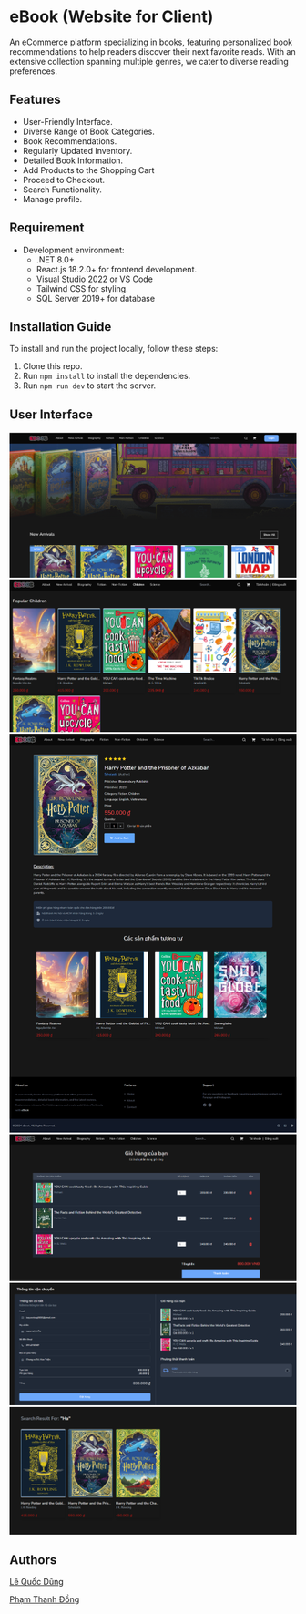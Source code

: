 # eBook (Website for Client)
An eCommerce platform specializing in books, featuring personalized book recommendations to help readers discover their next favorite reads. With an extensive collection spanning multiple genres, we cater to diverse reading preferences.

## Features

- User-Friendly Interface.
- Diverse Range of Book Categories.
- Book Recommendations.
- Regularly Updated Inventory.
- Detailed Book Information.
- Add Products to the Shopping Cart
- Proceed to Checkout.
- Search Functionality.
- Manage profile.

## Requirement
- Development environment:
    - .NET 8.0+
    - React.js 18.2.0+ for frontend development.
    - Visual Studio 2022 or VS Code
    - Tailwind CSS for styling.
    - SQL Server 2019+ for database
      
## Installation Guide

To install and run the project locally, follow these steps:

1. Clone this repo.
2. Run `npm install` to install the dependencies.
3. Run `npm run dev` to start the server.


## User Interface

![Home](./demo_ui/home.png)
![Explore](./demo_ui/explore.png)
![ProdutcDetail](./demo_ui/detail.png)
![Cart](./demo_ui/cart.png)
![Checkout](./demo_ui/checkout.png)
![Search](./demo_ui/search.png)


## Authors

[Lê Quốc Dũng](https://github.com/DungLe2983)

[Phạm Thanh Đồng ](https://github.com/ThanhDong00)


